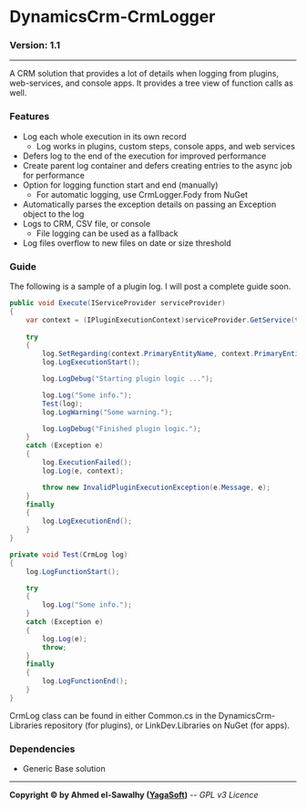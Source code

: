 # DynamicsCrm-CrmLogger
### Version: 1.1
---

A CRM solution that provides a lot of details when logging from plugins, web-services, and console apps. It provides a tree view of function calls as well.

### Features

  + Log each whole execution in its own record
	+ Log works in plugins, custom steps, console apps, and web services
  + Defers log to the end of the execution for improved performance
  + Create parent log container and defers creating entries to the async job for performance
  + Option for logging function start and end (manually)
	+ For automatic logging, use CrmLogger.Fody from NuGet
  + Automatically parses the exception details on passing an Exception object to the log
  + Logs to CRM, CSV file, or console
	+ File logging can be used as a fallback
  + Log files overflow to new files on date or size threshold

### Guide

The following is a sample of a plugin log. I will post a complete guide soon.

```csharp
public void Execute(IServiceProvider serviceProvider)
{
	var context = (IPluginExecutionContext)serviceProvider.GetService(typeof(IPluginExecutionContext));
	
	try
	{
		log.SetRegarding(context.PrimaryEntityName, context.PrimaryEntityId);
		log.LogExecutionStart();

		log.LogDebug("Starting plugin logic ...");

		log.Log("Some info.");
		Test(log);
		log.LogWarning("Some warning.");

		log.LogDebug("Finished plugin logic.");
	}
	catch (Exception e)
	{
		log.ExecutionFailed();
		log.Log(e, context);

		throw new InvalidPluginExecutionException(e.Message, e);
	}
	finally
	{
		log.LogExecutionEnd();
	}
}

private void Test(CrmLog log)
{
	log.LogFunctionStart();

	try
	{
		log.Log("Some info.");
	}
	catch (Exception e)
	{
		log.Log(e);
		throw;
	}
	finally
	{
		log.LogFunctionEnd();
	}
}
```
CrmLog class can be found in either Common.cs in the DynamicsCrm-Libraries repository (for plugins), or LinkDev.Libraries on NuGet (for apps).

### Dependencies

  + Generic Base solution

---
**Copyright &copy; by Ahmed el-Sawalhy ([YagaSoft](http://yagasoft.com))** -- _GPL v3 Licence_
